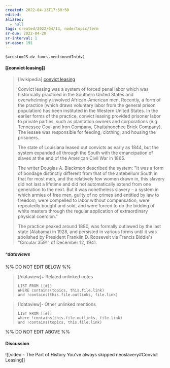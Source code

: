 ```yaml
---
created: 2022-04-13T17:50:50 
edited: 
aliases:
  - null
tags: created/2022/04/13, node/topic/term
sr-due: 2022-04-20
sr-interval: 1
sr-ease: 191
---
```

`$=customJS.dv_funcs.mentionedIn(dv)`

#### <s class="topic-title">[[convict leasing]]</s>

> [!wikipedia] [convict leasing](https://en.wikipedia.org/wiki/Convict%20leasing)
> 
> Convict leasing was a system of forced penal labor which was historically practiced in the Southern United States and overwhelmingly involved African-American men. Recently, a form of the practice (which draws voluntary labor from the general prison population) has been instituted in the Western United States. In the earlier forms of the practice, convict leasing provided prisoner labor to private parties, such as plantation owners and corporations (e.g. Tennessee Coal and Iron Company, Chattahoochee Brick Company). The lessee was responsible for feeding, clothing, and housing the prisoners.
> 
> The state of Louisiana leased out convicts as early as 1844, but the system expanded all through the South with the emancipation of slaves at the end of the American Civil War in 1865.  
> 
> The writer Douglas A. Blackmon described the system: "It was a form of bondage distinctly different from that of the antebellum South in that for most men, and the relatively few women drawn in, this slavery did not last a lifetime and did not automatically extend from one generation to the next.  But it was nonetheless slavery – a system in which armies of free men, guilty of no crimes and entitled by law to freedom, were compelled to labor without compensation, were repeatedly bought and sold, and were forced to do the bidding of white masters through the regular application of extraordinary physical coercion."
> 
> The practice peaked around 1880, was formally outlawed by the last state (Alabama) in 1928, and persisted in various forms until it was abolished by President Franklin D. Roosevelt via Francis Biddle's "Circular 3591" of December 12, 1941.
>


##### ^dataviews

%% DO NOT EDIT BELOW %%
> [!dataview]+ Related unlinked notes
> ```dataview
> LIST FROM [[#]]
> WHERE contains(topics, this.file.link)
> and !contains(this.file.outlinks, file.link)
> ```
 
> [!dataview]- Other unlinked mentions
> ```dataview
> LIST FROM [[#]]
> where !contains(this.file.outlinks, file.link)
> and !contains(topics, this.file.link)
> ```

%% DO NOT EDIT ABOVE %%


#### Discussion

![[video - The Part of History You've always skipped neoslavery#Convict Leasing]]